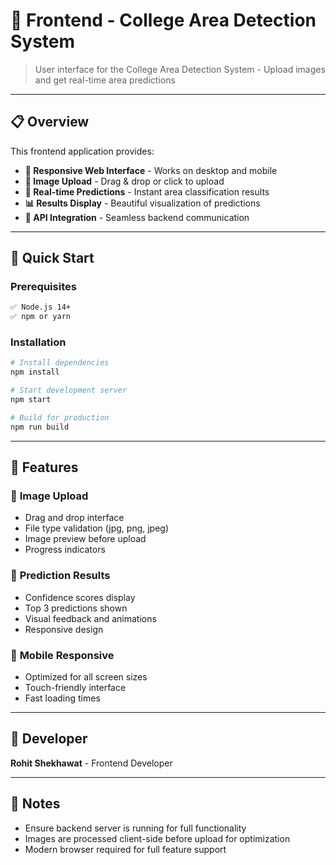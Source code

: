 # 🎨 Frontend - College Area Detection System

> User interface for the College Area Detection System - Upload images and get real-time area predictions

---

## 📋 Overview

This frontend application provides:

- **📱 Responsive Web Interface** - Works on desktop and mobile
- **📸 Image Upload** - Drag & drop or click to upload
- **🎯 Real-time Predictions** - Instant area classification results
- **📊 Results Display** - Beautiful visualization of predictions
- **🔄 API Integration** - Seamless backend communication

---

## 🚀 Quick Start

### Prerequisites

```bash
✅ Node.js 14+
✅ npm or yarn
```

### Installation

```bash
# Install dependencies
npm install

# Start development server
npm start

# Build for production
npm run build
```

---

## 🎨 Features

### 📸 **Image Upload**

- Drag and drop interface
- File type validation (jpg, png, jpeg)
- Image preview before upload
- Progress indicators

### 🎯 **Prediction Results**

- Confidence scores display
- Top 3 predictions shown
- Visual feedback and animations
- Responsive design

### 📱 **Mobile Responsive**

- Optimized for all screen sizes
- Touch-friendly interface
- Fast loading times

---

## 👤 Developer

**Rohit Shekhawat** - Frontend Developer

---

## 📝 Notes

- Ensure backend server is running for full functionality
- Images are processed client-side before upload for optimization
- Modern browser required for full feature support
